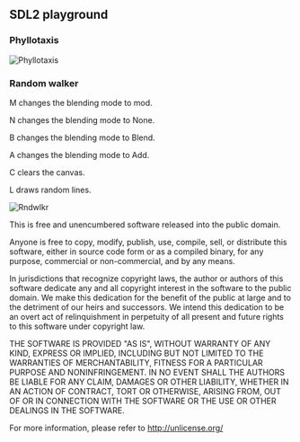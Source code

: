 ## SDL2 playground

### Phyllotaxis

![Phyllotaxis](http://i.imgur.com/GrhErt6.png)

### Random walker

M changes the blending mode to mod.

N changes the blending mode to None.

B changes the blending mode to Blend.

A changes the blending mode to Add.

C clears the canvas.

L draws random lines.

![Rndwlkr](https://i.imgur.com/Tbt1vf5.png)

This is free and unencumbered software released into the public domain.

Anyone is free to copy, modify, publish, use, compile, sell, or
distribute this software, either in source code form or as a compiled
binary, for any purpose, commercial or non-commercial, and by any
means.

In jurisdictions that recognize copyright laws, the author or authors
of this software dedicate any and all copyright interest in the
software to the public domain. We make this dedication for the benefit
of the public at large and to the detriment of our heirs and
successors. We intend this dedication to be an overt act of
relinquishment in perpetuity of all present and future rights to this
software under copyright law.

THE SOFTWARE IS PROVIDED "AS IS", WITHOUT WARRANTY OF ANY KIND,
EXPRESS OR IMPLIED, INCLUDING BUT NOT LIMITED TO THE WARRANTIES OF
MERCHANTABILITY, FITNESS FOR A PARTICULAR PURPOSE AND NONINFRINGEMENT.
IN NO EVENT SHALL THE AUTHORS BE LIABLE FOR ANY CLAIM, DAMAGES OR
OTHER LIABILITY, WHETHER IN AN ACTION OF CONTRACT, TORT OR OTHERWISE,
ARISING FROM, OUT OF OR IN CONNECTION WITH THE SOFTWARE OR THE USE OR
OTHER DEALINGS IN THE SOFTWARE.

For more information, please refer to <http://unlicense.org/>
